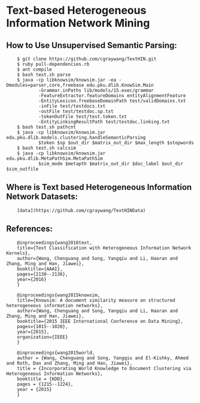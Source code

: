 # Text-based Heterogeneous Information Network Mining

## How to Use Unsupervised Semantic Parsing:
        $ git clone https://github.com/cgraywang/TextHIN.git
        $ ruby pull-dependencies.rb
        $ ant compile
        $ bash test.sh parse
        $ java -cp libknowsim/knowsim.jar -ea -Dmodules=parser,core,freebase edu.pku.dlib.KnowSim.Main 
                -Grammar.inPaths lib/models/15.exec/grammar 
                -FeatureExtractor.featureDomains entityAlignmentFeature 
                -EntityLexicon.freebaseDomainPath test/validDomains.txt 
                -inFile test/testdocs.txt 
                -outFile test/testdoc.sp.txt
                -tokenOutFile test/test.token.txt 
                -EntityLinkingResultPath test/testdoc.linking.txt
        $ bash test.sh pathcnt
        $ java -cp libknowsim/knowsim.jar edu.pku.dlib.models.clustering.handleSemanticParsing
                $token $sp $out_dir $matrix_out_dir $max_length $stopwords
        $ bash test.sh calcsim
        $ java -cp libknowsim/knowsim.jar edu.pku.dlib.MetaPathSim.MetaPathSim
                $sim_mode $metapth $matrix_out_dir $doc_label $out_dir $sim_outfile
                
## Where is Text based Heterogeneous Information Network Datasets:
        [data](https://github.com/cgraywang/TextHINData)

## References:

        @inproceedings{wang2016text,
        title={Text Classification with Heterogeneous Information Network Kernels},
        author={Wang, Chenguang and Song, Yangqiu and Li, Haoran and Zhang, Ming and Han, Jiawei},
        booktitle={AAAI},
        pages={2130--2136},
        year={2016}
        }

        @inproceedings{wang2015knowsim,
        title={Knowsim: A document similarity measure on structured heterogeneous information networks},
        author={Wang, Chenguang and Song, Yangqiu and Li, Haoran and Zhang, Ming and Han, Jiawei},
        booktitle={2015 IEEE International Conference on Data Mining},
        pages={1015--1020},
        year={2015},
        organization={IEEE}
        }

        @inproceedings{wang2015world,
        author = {Wang, Chenguang and Song, Yangqiu and El-Kishky, Ahmed and Roth, Dan and Zhang, Ming and Han, Jiawei},
        title = {Incorporating World Knowledge to Document Clustering via Heterogeneous Information Networks},
        booktitle = {KDD},
        pages = {1215--1224},
        year = {2015}
        }
